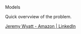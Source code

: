 
Models

Quick overvview of the problem.

[Jeremy Wyatt - Amazon | LinkedIn](https://www.linkedin.com/in/jeremy-wyatt-0715161/)